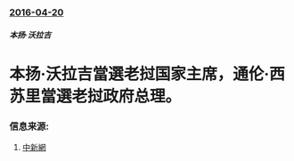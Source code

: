 ### [2016-04-20](/news/2016/04/20/index.md)

##### 本扬·沃拉吉
# 本扬·沃拉吉當選老挝国家主席，通伦·西苏里當選老挝政府总理。 




### 信息来源:

1. [中新網](http://www.chinanews.com/gj/2016/04-20/7841544.shtml)

